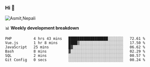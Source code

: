### Hi 👋

![Asmit,Nepali](https://media.giphy.com/media/L8K62iTDkzGX6/giphy.gif)
<!--
**asmit99nepali/asmit99nepali** is a ✨ _special_ ✨ repository because its `README.md` (this file) appears on your GitHub profile.

Here are some ideas to get you started:

- 🔭 I’m currently working on ...
- 🌱 I’m currently learning ...
- 👯 I’m looking to collaborate on ...
- 🤔 I’m looking for help with ...
- 💬 Ask me about ...
- 📫 How to reach me: ...
- 😄 Pronouns: ...
- ⚡ Fun fact: ...
-->


📊 **Weekly development breakdown**
<!--START_SECTION:waka-->

```text
PHP          4 hrs 43 mins   ██████████████████░░░░░░░   72.61 %
Vue.js       1 hr 8 mins     ████▒░░░░░░░░░░░░░░░░░░░░   17.50 %
JavaScript   25 mins         █▓░░░░░░░░░░░░░░░░░░░░░░░   06.62 %
Bash         8 mins          ▓░░░░░░░░░░░░░░░░░░░░░░░░   02.29 %
SQL          2 mins          ░░░░░░░░░░░░░░░░░░░░░░░░░   00.57 %
Git Config   0 secs          ░░░░░░░░░░░░░░░░░░░░░░░░░   00.24 %
```

<!--END_SECTION:waka-->

